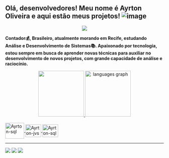 ## Olá, desenvolvedores! Meu nome é Ayrton Oliveira e aqui estão meus projetos! ![image](https://user-images.githubusercontent.com/97975293/150052113-e3f03b1c-ba49-42ea-8fb8-bf03dfb8174e.png)
<div align="center">
<img align="center" src=https://images.emojiterra.com/google/noto-emoji/v2.028/128px/1f1e7-1f1f7.png>
</div>

**Contador💰, Brasileiro, atualmente morando em Recife, estudando Análise e Desenvolvimento de Sistemas📚. Apaixonado por tecnologia, estou sempre em busca de aprender novas técnicas para auxiliar no desenvolvimento de novos projetos, com grande capacidade de análise e raciocínio.**


<div align="center">
<a href="https://github.com/AyrtonOliveira">
<img height="145em" src="https://github-readme-stats.vercel.app/api?username=AyrtonOliveira&show_icons=true&theme=vision-friendly-dark&include_all_commits=true&count_private=true"/>
<img height="145em" src="https://github-readme-stats.vercel.app/api/top-langs?username=AyrtonOliveira&locale=en&hide_title=false&layout=compact&card_width=320&langs_count=5&theme=vision-friendly-dark&hide_border=false" height="145" alt="languages graph"/>
</div>


<div>
<div style="display: inline_block"><br>
<img align="center" alt="Ayrton-sql" height="50" width="60" src="https://www.logo.wine/a/logo/Oracle_SQL_Developer/Oracle_SQL_Developer-Logo.wine.svg">
<img align="center" alt="Ayrton-jvs" height="40" width="50" src="https://cdn.jsdelivr.net/gh/devicons/devicon@latest/icons/javascript/javascript-original.svg">
<img align="center" alt="Ayrton-sql" height="40" width="50" src="https://cdn.jsdelivr.net/gh/devicons/devicon@latest/icons/figma/figma-original.svg">
</div>

___________________________________________________________________________________________________________________________________________________________________________________

<div>
<a href="https://www.instagram.com/ayrton704" target="_blank"><img src="https://img.shields.io/badge/-Instagram-%23E4405F?style=for-the-badge&logo=instagram&logoColor=white" target="_blank"></a>
<a href="https://www.linkedin.com/in/ayrton-oliveira-b1a064222/" target="_blank"><img src="https://img.shields.io/badge/LinkedIn-0077B5?style=for-the-badge&logo=linkedin&logoColor=white" target="_blank"></a>
<a href = "mailto:ayrtonjose_2011@hotmail.com"><img src="https://img.shields.io/badge/Microsoft_Outlook-0078D4?style=for-the-badge&logo=microsoft-outlook&logoColor=white" target="_blank"></a>
</div>
